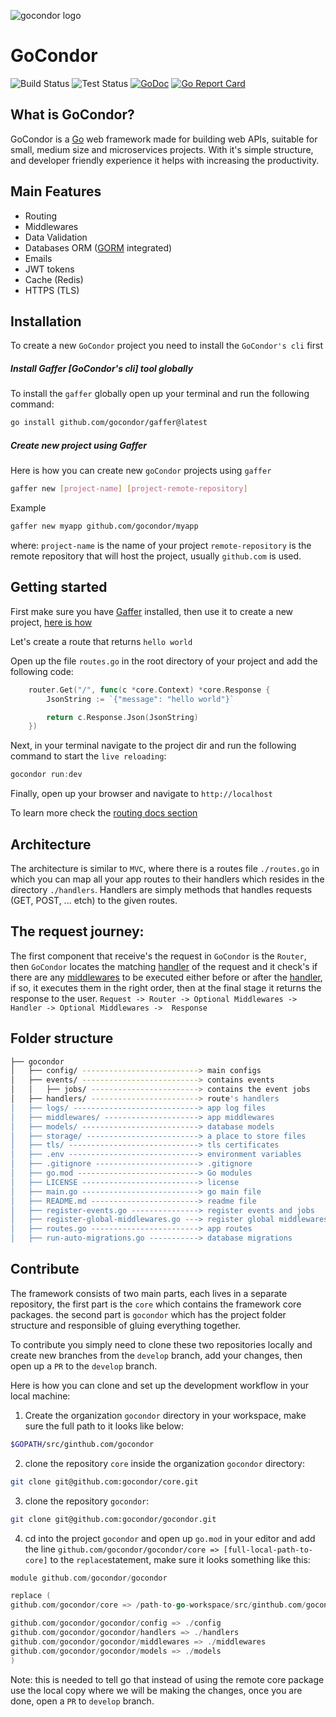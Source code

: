![gocondor logo](https://gocondor.github.io/img/logo_x168.png)
# GoCondor

![Build Status](https://github.com/gocondor/gocondor/actions/workflows/build-main.yml/badge.svg)
![Test Status](https://github.com/gocondor/gocondor/actions/workflows/test-main.yml/badge.svg)
[![GoDoc](https://godoc.org/github.com/gocondor/gocondor?status.svg)](https://godoc.org/github.com/gocondor/gocondor)
[![Go Report Card](https://goreportcard.com/badge/github.com/gocondor/gocondor)](https://goreportcard.com/report/github.com/gocondor/gocondor)

## What is GoCondor?
GoCondor is a [Go](https://go.dev) web framework made for building web APIs, suitable for small, medium size and microservices projects. With it's simple structure, and developer friendly experience it helps with increasing the productivity.

## Main Features 
- Routing
- Middlewares
- Data Validation
- Databases ORM ([GORM](https://gorm.io/) integrated)
- Emails
- JWT tokens
- Cache (Redis)
- HTTPS (TLS)

## Installation
To create a new `GoCondor` project you need to install the `GoCondor's cli` first

##### Install Gaffer  [GoCondor's cli] tool globally
To install the `gaffer` globally open up your terminal and run the following command:
```bash
go install github.com/gocondor/gaffer@latest
```

##### Create new project using Gaffer
Here is how you can create new `goCondor` projects using `gaffer`
```bash
gaffer new [project-name] [project-remote-repository]
```
Example
```bash
gaffer new myapp github.com/gocondor/myapp
```
where:
`project-name` is the name of your project
`remote-repository` is the remote repository that will host the project, usually `github.com` is used.

## Getting started
First make sure you have [Gaffer](https://gocondor.github.io/docs/gaffer) installed, then use it to create a new project, [here is how](https://gocondor.github.io/docs/gaffer#create-new-project-using-gaffer)

Let's create a route that returns `hello world`

Open up the file `routes.go` in the root directory of your project and add the following code:
```go "defining a route"
	router.Get("/", func(c *core.Context) *core.Response {
		JsonString := `{"message": "hello world"}`

		return c.Response.Json(JsonString)
	})
```
Next, in your terminal navigate to the project dir and run the following command to start the `live reloading`:
```go
gocondor run:dev
```
Finally, open up your browser and navigate to `http://localhost`

To learn more check the [routing docs section](https://gocondor.github.io/docs/routing)


## Architecture
The architecture is similar to `MVC`, where there is a routes file `./routes.go` in which you can map all your app routes to their handlers which resides in the directory `./handlers`. Handlers are simply methods that handles requests (GET, POST, ... etch) to the given routes.

## The request journey:
The first component that receive's the request in `GoCondor` is the `Router`,
then `GoCondor` locates the matching [handler](https://gocondor.github.io/docs/handlers) of the request and it check's if there are any [middlewares](https://gocondor.github.io/docs/middlewares) to be executed either before or after the [handler](https://gocondor.github.io/docs/handlers), if so, it executes them in the right order, then at the final stage it returns the response to the user.
`Request -> Router -> Optional Middlewares -> Handler -> Optional Middlewares ->  Response`

## Folder structure 
```bash
├── gocondor
│   ├── config/ --------------------------> main configs
│   ├── events/ --------------------------> contains events
│   │   ├── jobs/ ------------------------> contains the event jobs
│   ├── handlers/ ------------------------> route's handlers
│   ├── logs/ ----------------------------> app log files
│   ├── middlewares/ ---------------------> app middlewares
│   ├── models/ --------------------------> database models
│   ├── storage/ -------------------------> a place to store files
│   ├── tls/ -----------------------------> tls certificates
│   ├── .env -----------------------------> environment variables 
│   ├── .gitignore -----------------------> .gitignore
│   ├── go.mod ---------------------------> Go modules
│   ├── LICENSE --------------------------> license
│   ├── main.go --------------------------> go main file
│   ├── README.md ------------------------> readme file
│   ├── register-events.go ---------------> register events and jobs
│   ├── register-global-middlewares.go ---> register global middlewares
│   ├── routes.go ------------------------> app routes
│   ├── run-auto-migrations.go -----------> database migrations
```

## Contribute
The framework consists of two main parts, each lives in a separate repository, the first part is the `core` which contains the framework core packages. the second part is `gocondor` which has the project folder structure and responsible of gluing everything together.

To contribute you simply need to clone these two repositories locally and create new branches from the `develop` branch, add your changes, then open up a `PR` to the `develop` branch.

Here is how you can clone and set up the development workflow in your local machine:

1. Create the organization `gocondor` directory in your workspace, make sure the full path to it looks like below:
```bash
$GOPATH/src/ginthub.com/gocondor
```
2. clone the repository `core` inside the organization `gocondor` directory:
```bash
git clone git@github.com:gocondor/core.git
```
3. clone the repository `gocondor`:
```bash
git clone git@github.com:gocondor/gocondor.git
```
4. cd into the project `gocondor` and open up `go.mod` in your editor and add the line `github.com/gocondor/gocondor/core => [full-local-path-to-core]` to the `replace`statement, make sure it looks something like this:
```go
module github.com/gocondor/gocondor

replace (
github.com/gocondor/core => /path-to-go-workspace/src/ginthub.com/gocondor

github.com/gocondor/gocondor/config => ./config
github.com/gocondor/gocondor/handlers => ./handlers
github.com/gocondor/gocondor/middlewares => ./middlewares
github.com/gocondor/gocondor/models => ./models
)
```
Note:
this is needed to tell go that instead of using the remote core package use the local copy where we will be making the changes, once you are done, open a `PR` to `develop` branch.
